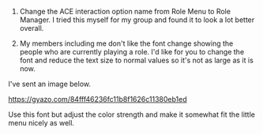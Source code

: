 
1) Change the ACE interaction option name from Role Menu to Role Manager.
    I tried this myself for my group and found it to look a lot better overall.

2) My members including me don't like the font change showing the people who are currently playing a role.
I'd like for you to change the font and reduce the text size to normal values so it's not as large as it is now.

I've sent an image below.

   https://gyazo.com/84fff46236fc11b8f1626c11380eb1ed

   Use this font but adjust the color strength and make it somewhat fit the little menu nicely as well.